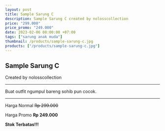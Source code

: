 ```yaml
---
layout: post
title: Sample Sarung C
description: Sample Sarung C created by nolosscollection
price: "299.000"
price_promo: "249.000"
date: 2023-02-06 08:00:00 +07:00
tags: ["sarung anak muda"]
thumbnail: /products/sample-sarung-c.jpg
products: ["/products/sample-sarung-c.jpg"]
---
```


## Sample Sarung C ##

Created by nolosscollection

---

Buat outfit ngumpul bareng sohib pun cocok.

---

Harga Normal ~~Rp 299.000~~

Harga Promo **Rp 249.000**

**Stok Terbatas!!!**
